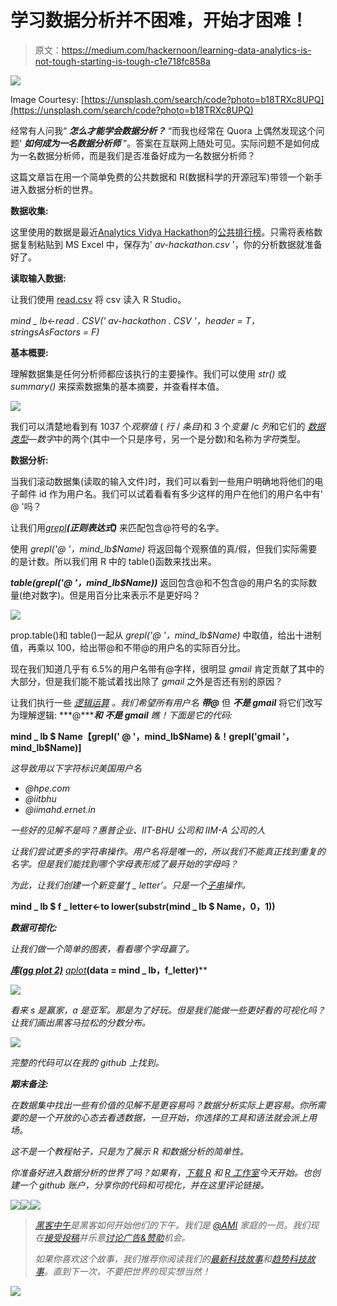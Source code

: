 # 学习数据分析并不困难，开始才困难！

> 原文：<https://medium.com/hackernoon/learning-data-analytics-is-not-tough-starting-is-tough-c1e718fc858a>

![](img/58e5055fa0fa5ccffaac0ac350a8b1c8.png)

Image Courtesy: [https://unsplash.com/search/code?photo=b18TRXc8UPQ](https://unsplash.com/search/code?photo=b18TRXc8UPQ)

经常有人问我“ ***怎么才能学会数据分析？*** “而我也经常在 Quora 上偶然发现这个问题' ***如何成为一名数据分析师*** ”。答案在互联网上随处可见。实际问题不是如何成为一名数据分析师，而是我们是否准备好成为一名数据分析师？

这篇文章旨在用一个简单免费的公共数据和 R(数据科学的开源冠军)带领一个新手进入数据分析的世界。

**数据收集:**

这里使用的数据是最近[Analytics Vidya Hackathon](http://datahack.analyticsvidhya.com/contest/all)的[公共排行榜](http://datahack.analyticsvidhya.com/contest/mind-your-strategy/lb)。只需将表格数据复制粘贴到 MS Excel 中，保存为' *av-hackathon.csv* '，你的分析数据就准备好了。

**读取输入数据:**

让我们使用 [read.csv](http://stackoverflow.com/questions/13265153/how-do-i-import-a-csv-file-in-r/13265177) 将 csv 读入 R Studio。

*mind _ lb<-read . CSV(' av-hackathon . CSV '，header = T，stringsAsFactors = F)*

**基本概要:**

理解数据集是任何分析师都应该执行的主要操作。我们可以使用 *str()* 或 *summary()* 来探索数据集的基本摘要，并查看样本值。

![](img/e79ca18407e2ba1f0920f474c0f0c41d.png)

我们可以清楚地看到有 1037 个*观察值* ( *行* / *条目*)和 3 个*变量* /c *列*和它们的 [*数据类型*](http://www.statmethods.net/input/datatypes.html)—*数字*中的两个(其中一个只是序号，另一个是分数)和名称为*字符*类型。

**数据分析:**

当我们滚动数据集(读取的输入文件)时，我们可以看到一些用户明确地将他们的电子邮件 id 作为用户名。我们可以试着看看有多少这样的用户在他们的用户名中有' @ '吗？

让我们用[*grepl*](https://stat.ethz.ch/R-manual/R-devel/library/base/html/grep.html)***(正则表达式)*** 来匹配包含@符号的名字。

使用 *grepl('@ '，mind_lb$Name)* 将返回每个观察值的真/假，但我们实际需要的是计数。所以我们用 R 中的 table()函数来找出来。

***table(grepl('@ '，mind_lb$Name))*** 返回包含@和不包含@的用户名的实际数量(绝对数字)。但是用百分比来表示不是更好吗？

![](img/dfa6379b86983dff3afc86ee5bed2cb9.png)

prop.table()和 table()一起从 *grepl('@ '，mind_lb$Name)* 中取值，给出十进制值，再乘以 100，给出带@和不带@的用户名的实际百分比。

现在我们知道几乎有 6.5%的用户名带有@字样，很明显 *gmail* 肯定贡献了其中的大部分，但是我们能不能试着找出除了 *gmail* 之外是否还有别的原因？

让我们执行一些 [*逻辑运算*](http://www.statmethods.net/management/operators.html) *。我们希望所有用户名* ***带@*** 但 ***不是 gmail*** 将它们改写为理解逻辑:
***@*******和*** ***不是 gmail*** *瞧！下面是它的代码:**

****mind _ lb $ Name【grepl(' @ '，mind_lb$Name) &！grepl('gmail '，mind_lb$Name)]****

*这导致用以下字符标识美国用户名*

*   *@hpe.com*
*   *@iitbhu*
*   *@iimahd.ernet.in*

*一些好的见解不是吗？惠普企业、IIT-BHU 公司和 IIM-A 公司的人*

*让我们尝试更多的字符串操作。用户名将是唯一的，所以我们不能真正找到重复的名字。但是我们能找到哪个字母表形成了最开始的字母吗？*

*为此，让我们创建一个新变量‘f _ letter’。只是一个[子串](https://stat.ethz.ch/R-manual/R-devel/library/base/html/substr.html)操作。*

****mind _ lb $ f _ letter<-to lower(substr(mind _ lb $ Name，0，1))****

***数据可视化:***

*让我们做一个简单的图表，看看哪个字母赢了。*

*[***库(gg plot 2)***](http://docs.ggplot2.org/current/)
[*qplot*](http://docs.ggplot2.org/current/qplot.html)***(data = mind _ lb，f_letter)****

*![](img/860e8b5fef71121a5daea04e70b3aaab.png)*

*看来 s 是赢家，a 是亚军。那是为了好玩。但是我们能做一些更好看的可视化吗？让我们画出黑客马拉松的分数分布。*

*![](img/56359527ce496358916d2bafca8f067e.png)*

*完整的代码可以在我的 github 上找到。*

***期末备注:***

*在数据集中找出一些有价值的见解不是更容易吗？数据分析实际上更容易。你所需要的是一个开放的心态去看透数据，一旦开始，你选择的工具和语法就会派上用场。*

*这不是一个教程帖子，只是为了展示 R 和数据分析的简单性。*

*你准备好进入数据分析的世界了吗？如果有，[下载 R](https://cran.r-project.org/bin/windows/base/) 和 [R 工作室](https://www.rstudio.com/products/rstudio/download/)今天开始。也创建一个 github 账户，分享你的代码和可视化，并在这里评论链接。*

*[![](img/50ef4044ecd4e250b5d50f368b775d38.png)](http://bit.ly/HackernoonFB)**[![](img/979d9a46439d5aebbdcdca574e21dc81.png)](https://goo.gl/k7XYbx)**[![](img/2930ba6bd2c12218fdbbf7e02c8746ff.png)](https://goo.gl/4ofytp)*

> *[黑客中午](http://bit.ly/Hackernoon)是黑客如何开始他们的下午。我们是 [@AMI](http://bit.ly/atAMIatAMI) 家庭的一员。我们现在[接受投稿](http://bit.ly/hackernoonsubmission)并乐意[讨论广告&赞助](mailto:partners@amipublications.com)机会。*
> 
> *如果你喜欢这个故事，我们推荐你阅读我们的[最新科技故事](http://bit.ly/hackernoonlatestt)和[趋势科技故事](https://hackernoon.com/trending)。直到下一次，不要把世界的现实想当然！*

*![](img/be0ca55ba73a573dce11effb2ee80d56.png)*